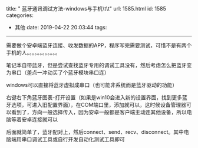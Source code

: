 title: " 蓝牙通讯调试方法-windows与手机\t\t"
url: 1585.html
id: 1585
categories:
  - 其他
date: 2019-04-22 20:03:44
tags:
---
需要做个安卓端蓝牙连接、收发数据的APP，程序写完需要测试，可惜不是有两个手机的人。。。。。。。。。。。。 

笔记本自带蓝牙，但是尝试查找蓝牙专用的调试工具没有，然后考虑怎么把蓝牙变为串口（差点一冲动买了个蓝牙模块串口连） 

windows可以直接将蓝牙虚拟成串口（也可能非系统而是蓝牙驱动的功能） 

右键右下角蓝牙图表-打开设置（如果是win10会进入新的设置界面，找到更多蓝牙选项，可进入旧配置界面），在COM端口里，添加就可以，这时候设备管理器可以看到了，方向一般选择传入，因为安卓一般都是客户端主动连其他设备，所以电脑等着安卓连接就可以 

后面就简单了，蓝牙配对上，然后connect、send、recv、disconnect。其中电脑端用串口调试工具或自行开发自动化测试工具即可